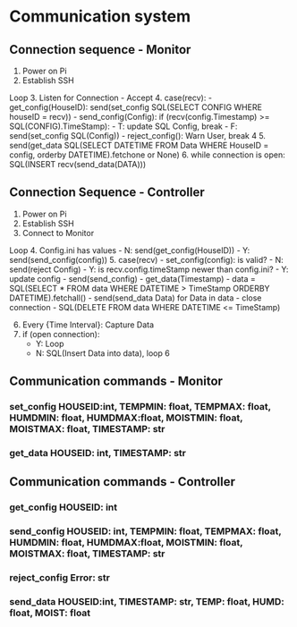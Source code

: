 # Communication system

## Connection sequence - Monitor
1. Power on Pi
2. Establish SSH

Loop
3. Listen for Connection - Accept
4. case(recv):
    - get_config(HouseID): send(set_config SQL(SELECT CONFIG WHERE houseID = recv))
    - send_config(Config): if (recv(config.Timestamp) >= SQL(CONFIG).TimeStamp):
        - T: update SQL Config, break
        - F: send(set_config SQL(Config))
    - reject_config(): Warn User, break 4
5. send(get_data SQL(SELECT DATETIME FROM Data WHERE HouseID = config, orderby DATETIME).fetchone or None)
6. while connection is open:  SQL(INSERT recv(send_data(DATA)))

## Connection Sequence - Controller
1. Power on Pi
2. Establish SSH
3. Connect to Monitor

Loop
4. Config.ini has values
    - N: send(get_config(HouseID))
    - Y: send(send_config(config))
5. case(recv)
    - set_config(config): is valid?
        - N: send(reject Config)
        - Y: is recv.config.timeStamp newer than config.ini?
            - Y: update config
        - send(send_config)
    - get_data(Timestamp)
        - data = SQL(SELECT * FROM data WHERE DATETIME > TimeStamp ORDERBY DATETIME).fetchall()
        - send(send_data Data) for Data in data
        - close connection
        - SQL(DELETE FROM data WHERE DATETIME <= TimeStamp)

6. Every {Time Interval}: Capture Data
7. if (open connection):
    - Y: Loop
    - N: SQL(Insert Data into data), loop 6

## Communication commands - Monitor
### set_config HOUSEID:int, TEMPMIN: float, TEMPMAX: float, HUMDMIN: float, HUMDMAX:float, MOISTMIN: float, MOISTMAX: float, TIMESTAMP: str

### get_data HOUSEID: int, TIMESTAMP: str

## Communication commands - Controller
### get_config HOUSEID: int

### send_config HOUSEID: int, TEMPMIN: float, TEMPMAX: float, HUMDMIN: float, HUMDMAX:float, MOISTMIN: float, MOISTMAX: float, TIMESTAMP: str

### reject_config Error: str

### send_data HOUSEID:int, TIMESTAMP: str, TEMP: float, HUMD: float, MOIST: float

